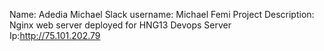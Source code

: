 Name: Adedia Michael
Slack username: Michael Femi
Project Description: Nginx web server deployed for HNG13 Devops
Server Ip:http://75.101.202.79
